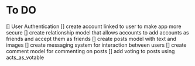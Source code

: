 # To DO
[] User Authentication
[] create account linked to user to make app more secure
[] create relationship model that allows accounts to add accounts as friends and accept them as friends
[] create posts model with text and images
[] create messaging system for interaction between users
[] create comment model for commenting on posts
[] add voting to posts using acts_as_votable
